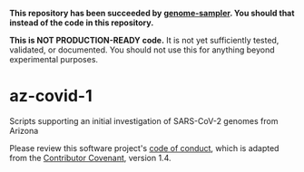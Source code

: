 **This repository has been succeeded by [genome-sampler](https://github.com/caporaso-lab/genome-sampler). You should that instead of the code in this repository.**

**This is NOT PRODUCTION-READY code.** It is not yet sufficiently tested, validated, or documented. You should not use this for anything beyond experimental purposes.

# az-covid-1
Scripts supporting an initial investigation of SARS-CoV-2 genomes from Arizona

Please review this software project's [code of conduct](https://github.com/caporaso-lab/code-of-conduct/blob/master/code-of-conduct.md), which is adapted from the [Contributor Covenant](https://www.contributor-covenant.org), version 1.4.
